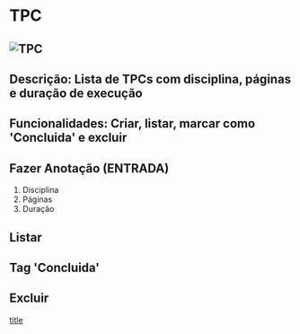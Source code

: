 # TPC
![ TPC ](C:\Users\User\Documents\GitHub\formacao_ucfd10790\public\tpc.jpg)
---
Descrição: Lista de TPCs com disciplina, páginas e duração de execução
---
Funcionalidades: Criar, listar, marcar como 'Concluida' e excluir
---
## Fazer Anotação (ENTRADA)
1. Disciplina
2. Páginas
3. Duração
## Listar
## Tag 'Concluida'
## Excluir
[title](https://formacaoucfd10790-git-main-andrecastanheira3373.vercel.app/)

